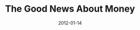 ---
layout: message
category: message
series: "Big Bad Wolf"
title: "The Good News About Money"
date: 2012-01-14
audio-description: "Chuck Mingo talks about how God is the opposite of the Big Bad Wolf."
audio: "http://www.crossroads.net/players/media/hq/bigbadwolf_02.mp3"
audio-title: "The Good News About Money"
audio-duration: "43:20"
program-description: "The Good News About Money - Program"
program: "http://www.crossroads.net/players/media/hq/01_14-15_12Program.pdf"
program-title: "The Good News About Money"
video-description: "Chuck Mingo talks about how God is the opposite of the Big Bad Wolf."
video-title: "The Good News About Money"
video: "https://s3.amazonaws.com/crossroadsvideomessages/bigbadwolf_02.mp4"
video-poster: "https://www.crossroads.net/uploadedfiles/bigbadwolf_02_still.jpg"
---